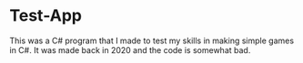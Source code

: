 # Test-App
This was a C# program that I made to test my skills in making simple games in C#. It was made back in 2020 and the code is somewhat bad.
